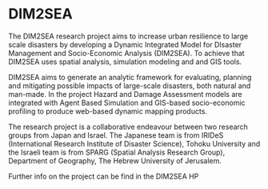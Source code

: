 # DIM2SEA

The DIM2SEA research project aims to increase urban resilience to large scale disasters by developing a Dynamic Integrated Model for DIsaster Management and Socio-Economic Analysis (DIM2SEA). 
To achieve that DIM2SEA uses spatial analysis, simulation modeling and and GIS tools.

DIM2SEA aims to generate an analytic framework for evaluating, planning and mitigating possible impacts of large-scale disasters, both natural and man-made.
In the project Hazard and Damage Assessment models are integrated with Agent Based Simulation and GIS-based socio-economic profiling to produce web-based dynamic mapping products.

The research project is a collaborative endeavour between two research groups from Japan and Israel.
The Japanese team is from IRIDeS (International Research Institute of Disaster Science), Tohoku University and the Israeli team is from SPARG (Spatial Analysis Research Group), Department of Geography, The Hebrew University of Jerusalem.

Further info on the project can be find in the DIM2SEA HP
